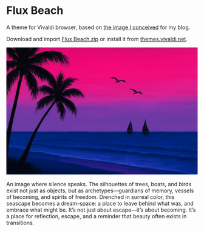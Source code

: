 # Flux Beach

A theme for Vivaldi browser, based on [the image I conceived](https://fortc.com/blog/flux-beach/) for my blog.

Download and import [Flux Beach.zip](./Flux&20Beach.zip) or install it from [themes.vivaldi.net](https://themes.vivaldi.net/themes/ZQDJnjVbJLB).

![Flux Beach](./flux-beach.png)

An image where silence speaks. The silhouettes of trees, boats, and birds exist not just as objects, but as archetypes—guardians of memory, vessels of becoming, and spirits of freedom. Drenched in surreal color, this seascape becomes a dream-space: a place to leave behind what was, and embrace what might be. It’s not just about escape—it’s about becoming. It’s a place for reflection, escape, and a reminder that beauty often exists in transitions.
